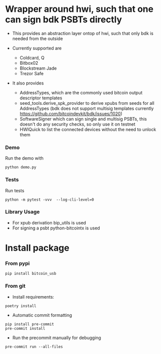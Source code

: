 # Wrapper around hwi, such that one can sign bdk PSBTs directly

* This provides an abstraction layer ontop of hwi, such that only bdk is needed from the outside
* Currently supported are
  - Coldcard, Q
  - Bitbox02
  - Blockstream Jade
  - Trezor Safe 


* It also provides 
  - AddressTypes, which are the commonly used bitcoin output descriptor templates
  - seed_tools.derive_spk_provider  to derive xpubs from seeds for all AddressTypes  (bdk does not support multisig templates currently https://github.com/bitcoindevkit/bdk/issues/1020)
  - SoftwareSigner which can sign single and multisig PSBTs, this doesn't do any security checks, so only use it on testnet
  - HWIQuick to list the connected devices without the need to unlock them


### Demo

Run the demo with

```
python demo.py
```


### Tests

Run tests

```
python -m pytest -vvv  --log-cli-level=0
```

### Library Usage

* For xpub derivation bip_utils is used
* For signing a psbt python-bitcointx is used


# Install package



### From pypi

```shell
pip install bitcoin_usb
```



###  From git

* Install  requirements:

```shell
poetry install
```

* Automatic commit formatting

```shell
pip install pre-commit
pre-commit install
```


* Run the precommit manually for debugging

```shell
pre-commit run --all-files
```


